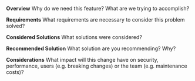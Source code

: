 **Overview**
Why do we need this feature? What are we trying to accomplish?

**Requirements**
What requirements are necessary to consider this problem solved?

**Considered Solutions**
What solutions were considered?

**Recommended Solution**
What solution are you recommending? Why?

**Considerations**
What impact will this change have on security, performance, users (e.g. breaking changes) or the team (e.g. maintenance costs)?